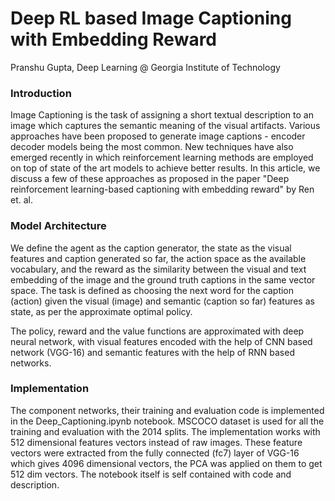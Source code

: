 # Deep RL based Image Captioning with Embedding Reward
Pranshu Gupta, Deep Learning @ Georgia Institute of Technology

### Introduction
   Image Captioning is the task of assigning a short textual description to an image which captures the semantic meaning of the visual artifacts. Various approaches have been proposed to generate image captions - encoder decoder models being the most common. New techniques have also emerged recently in which reinforcement learning methods are employed on top of state of the art models to achieve better results. In this article, we discuss a few of these approaches as proposed in the paper "Deep reinforcement learning-based captioning with embedding reward" by Ren et. al.

### Model Architecture
We define the agent as the caption generator, the state as the visual features and caption generated so far, the action space as the available vocabulary, and the reward as the similarity between the visual and text embedding of the image and the ground truth captions in the same vector space. The task is defined as choosing the next word for the caption (action) given the visual (image) and semantic (caption so far) features as state, as per the approximate optimal policy. 

The policy, reward and the value functions are approximated with deep neural network, with visual features encoded with the help of CNN based network (VGG-16) and semantic features with the help of RNN based networks. 

### Implementation
The component networks, their training and evaluation code is implemented in the Deep_Captioning.ipynb notebook. MSCOCO dataset is used for all the training and evaluation with the 2014 splits. The implementation works with 512 dimensional features vectors instead of raw images. These feature vectors were extracted from the fully connected (fc7) layer of VGG-16 which gives 4096 dimensional vectors, the PCA was applied on them to get 512 dim vectors. The notebook itself is self contained with code and description.